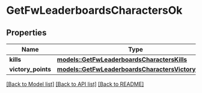 # GetFwLeaderboardsCharactersOk

## Properties

Name | Type | Description | Notes
------------ | ------------- | ------------- | -------------
**kills** | [**models::GetFwLeaderboardsCharactersKills**](get_fw_leaderboards_characters_kills.md) |  | 
**victory_points** | [**models::GetFwLeaderboardsCharactersVictoryPoints**](get_fw_leaderboards_characters_victory_points.md) |  | 

[[Back to Model list]](../README.md#documentation-for-models) [[Back to API list]](../README.md#documentation-for-api-endpoints) [[Back to README]](../README.md)


